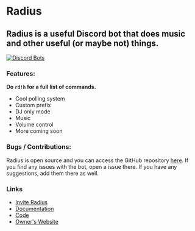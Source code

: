 # Radius

## Radius is a useful Discord bot that does music and other useful (or maybe not) things.

[![Discord Bots](https://top.gg/api/widget/status/709391431713685580.svg)](https://top.gg/bot/709391431713685580)

### Features:
**Do `rd!h` for a full list of commands.**  
- Cool polling system
- Custom prefix
- DJ only mode
- Music
- Volume control
- More coming soon

### Bugs / Contributions:
Radius is open source and you can access the GitHub repository [here](https://github.com/radiusbot/radius). If you find any issues with the bot, open a issue there. If you have any suggestions, add them there as well.

### Links
- [Invite Radius](https://top.gg/bot/709391431713685580/invite)
- [Documentation](https://docs.radius.tk)
- [Code](https://github.com/radiusbot/radius)
- [Owner's Website](https://tkkr.tk)
